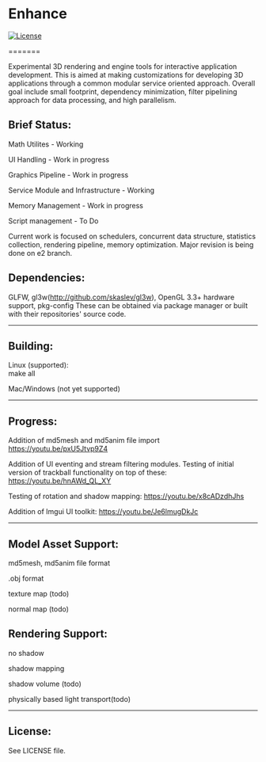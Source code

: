 # Enhance

[![License](https://img.shields.io/:license-bsd-blue.svg?style=round-square)](https://github.com/clearlycloudy/enhance/blob/master/LICENSE.txt)

=======

Experimental 3D rendering and engine tools for interactive application development. This is aimed at making customizations for developing 3D applications through a common modular service oriented approach. Overall goal include small footprint, dependency minimization, filter pipelining approach for data processing, and high parallelism.

## Brief Status:

Math Utilites  - Working

UI Handling  - Work in progress

Graphics Pipeline  - Work in progress

Service Module and Infrastructure - Working

Memory Management  - Work in progress

Script management  - To Do

Current work is focused on schedulers, concurrent data structure, statistics collection, rendering pipeline, memory optimization. Major revision is being done on e2 branch.

## Dependencies:

GLFW, gl3w(http://github.com/skaslev/gl3w), OpenGL 3.3+ hardware support, pkg-config
These can be obtained via package manager or built with their repositories' source code.

--------------------------------------------

## Building:

Linux (supported):  
make all

Mac/Windows (not yet supported)

--------------------------------------------

## Progress:

Addition of md5mesh and md5anim file import
https://youtu.be/pxU5Jtvp9Z4

Addition of UI eventing and stream filtering modules. Testing of initial version of trackball functionality on top of these:
https://youtu.be/hnAWd_QL_XY

Testing of rotation and shadow mapping:
https://youtu.be/x8cADzdhJhs

Addition of Imgui UI toolkit:
https://youtu.be/Je6lmugDkJc

--------------------------------------------

## Model Asset Support:

md5mesh, md5anim file format

.obj format

texture map (todo)

normal map (todo)

## Rendering Support:

no shadow

shadow mapping

shadow volume (todo)

physically based light transport(todo)

--------------------------------------------

## License:

See LICENSE file.
